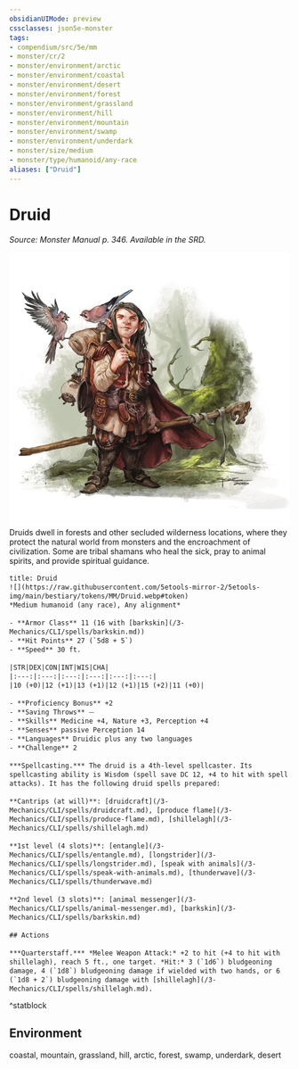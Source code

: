 ```yaml
---
obsidianUIMode: preview
cssclasses: json5e-monster
tags:
- compendium/src/5e/mm
- monster/cr/2
- monster/environment/arctic
- monster/environment/coastal
- monster/environment/desert
- monster/environment/forest
- monster/environment/grassland
- monster/environment/hill
- monster/environment/mountain
- monster/environment/swamp
- monster/environment/underdark
- monster/size/medium
- monster/type/humanoid/any-race
aliases: ["Druid"]
---
```

# Druid
*Source: Monster Manual p. 346. Available in the SRD.*  

![](https://raw.githubusercontent.com/5etools-mirror-2/5etools-img/main/bestiary/MM/Druid.webp#right)  
Druids dwell in forests and other secluded wilderness locations, where they protect the natural world from monsters and the encroachment of civilization. Some are tribal shamans who heal the sick, pray to animal spirits, and provide spiritual guidance.


```ad-statblock
title: Druid
![](https://raw.githubusercontent.com/5etools-mirror-2/5etools-img/main/bestiary/tokens/MM/Druid.webp#token)
*Medium humanoid (any race), Any alignment*

- **Armor Class** 11 (16 with [barkskin](/3-Mechanics/CLI/spells/barkskin.md))
- **Hit Points** 27 (`5d8 + 5`) 
- **Speed** 30 ft.

|STR|DEX|CON|INT|WIS|CHA|
|:---:|:---:|:---:|:---:|:---:|:---:|
|10 (+0)|12 (+1)|13 (+1)|12 (+1)|15 (+2)|11 (+0)|

- **Proficiency Bonus** +2
- **Saving Throws** ⏤
- **Skills** Medicine +4, Nature +3, Perception +4
- **Senses** passive Perception 14
- **Languages** Druidic plus any two languages
- **Challenge** 2

***Spellcasting.*** The druid is a 4th-level spellcaster. Its spellcasting ability is Wisdom (spell save DC 12, +4 to hit with spell attacks). It has the following druid spells prepared:

**Cantrips (at will)**: [druidcraft](/3-Mechanics/CLI/spells/druidcraft.md), [produce flame](/3-Mechanics/CLI/spells/produce-flame.md), [shillelagh](/3-Mechanics/CLI/spells/shillelagh.md)

**1st level (4 slots)**: [entangle](/3-Mechanics/CLI/spells/entangle.md), [longstrider](/3-Mechanics/CLI/spells/longstrider.md), [speak with animals](/3-Mechanics/CLI/spells/speak-with-animals.md), [thunderwave](/3-Mechanics/CLI/spells/thunderwave.md)

**2nd level (3 slots)**: [animal messenger](/3-Mechanics/CLI/spells/animal-messenger.md), [barkskin](/3-Mechanics/CLI/spells/barkskin.md)

## Actions

***Quarterstaff.*** *Melee Weapon Attack:* +2 to hit (+4 to hit with shillelagh), reach 5 ft., one target. *Hit:* 3 (`1d6`) bludgeoning damage, 4 (`1d8`) bludgeoning damage if wielded with two hands, or 6 (`1d8 + 2`) bludgeoning damage with [shillelagh](/3-Mechanics/CLI/spells/shillelagh.md).
```
^statblock

## Environment

coastal, mountain, grassland, hill, arctic, forest, swamp, underdark, desert